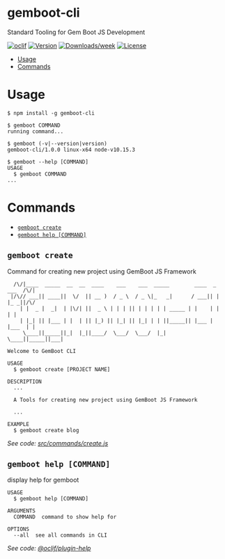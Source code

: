 # gemboot-cli

Standard Tooling for Gem Boot JS Development

[![oclif](https://img.shields.io/badge/cli-oclif-brightgreen.svg)](https://oclif.io)
[![Version](https://img.shields.io/npm/v/gemboot-cli.svg)](https://npmjs.org/package/gemboot-cli)
[![Downloads/week](https://img.shields.io/npm/dw/gemboot-cli.svg)](https://npmjs.org/package/gemboot-cli)
[![License](https://img.shields.io/npm/l/gemboot-cli.svg)](https://github.com/gem-partij/gemboot-cli/blob/master/package.json)

<!-- toc -->

- [Usage](#usage)
- [Commands](#commands)
  <!-- tocstop -->

# Usage

<!-- usage -->

```sh-session
$ npm install -g gemboot-cli

$ gemboot COMMAND
running command...

$ gemboot (-v|--version|version)
gemboot-cli/1.0.0 linux-x64 node-v10.15.3

$ gemboot --help [COMMAND]
USAGE
  $ gemboot COMMAND
...
```

<!-- usagestop -->

# Commands

<!-- commands -->

- [`gemboot create`](#gemboot-create)
- [`gemboot help [COMMAND]`](#gemboot-help-command)

## `gemboot create`

Command for creating new project using GemBoot JS Framework

```
  /\/|____  _____  __  __  ____    ___    ___  _____        ____  _      ___  /\/|
 |/\// ___|| ____||  \/  || __ )  / _ \  / _ \|_   _|      / ___|| |    |_ _||/\/
    | |  _ |  _|  | |\/| ||  _ \ | | | || | | | | | _____ | |    | |     | |
    | |_| || |___ | |  | || |_) || |_| || |_| | | ||_____|| |___ | |___  | |
     \____||_____||_|  |_||____/  \___/  \___/  |_|        \____||_____||___|

Welcome to GemBoot CLI

USAGE
  $ gemboot create [PROJECT NAME]

DESCRIPTION
  ...

  A Tools for creating new project using GemBoot JS Framework

  ...

EXAMPLE
  $ gemboot create blog
```

_See code: [src/commands/create.js](https://github.com/gem-partij/gemboot-cli/blob/v1.0.0/src/commands/create.js)_

## `gemboot help [COMMAND]`

display help for gemboot

```
USAGE
  $ gemboot help [COMMAND]

ARGUMENTS
  COMMAND  command to show help for

OPTIONS
  --all  see all commands in CLI
```

_See code: [@oclif/plugin-help](https://github.com/oclif/plugin-help/blob/v2.1.6/src/commands/help.ts)_

<!-- commandsstop -->
